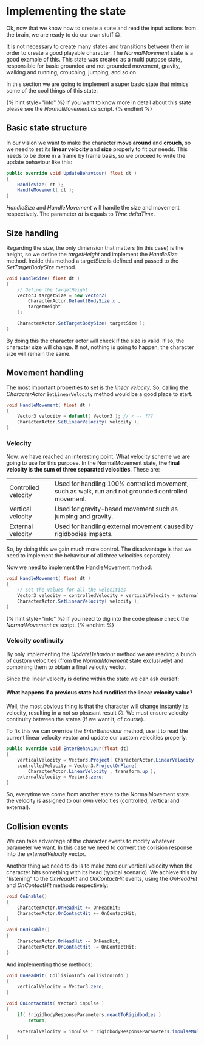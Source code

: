 # Implementing the state



Ok, now that we know how to create a state and read the input actions from the brain, we are ready to do our own stuff 😀. 

It is not necessary to create many states and transitions between them in order to create a good playable character. The _NormalMovement_ state is a good example of this. This state was created as a multi purpose state, responsible for basic grounded and not grounded movement, gravity, walking and running, crouching, jumping, and so on.

In this section we are going to implement a super basic state that mimics some of the cool things of this state.

{% hint style="info" %}
If you want to know more in detail about this state please see the _NormalMovement.cs_ script.
{% endhint %}

## Basic state structure

In our vision we want to make the character **move around** and **crouch**, so we need to set its **linear velocity** and **size** properly to fit our needs. This needs to be done in a frame by frame basis, so we proceed to write the update behaviour like this:

```csharp
public override void UpdateBehaviour( float dt ) 
{ 
    HandleSize( dt );
    HandleMovement( dt );
}
```

 _HandleSize_ and _HandleMovement_ will handle the size and movement respectively. The parameter _dt_ is equals to _Time.deltaTime_.

## Size handling

Regarding the size, the only dimension that matters \(in this case\) is the height, so we define the _targetHeight_ and implement the _HandleSize_ method. Inside this method a targetSize is defined and passed to the _SetTargetBodySize_ method.



```csharp
void HandleSize( float dt ) 
{
    // Define the targetHeight...
    Vector3 targetSize = new Vector2( 
        CharacterActor.DefaultBodySize.x , 
        targetHeight 
    );

    CharacterActor.SetTargetBodySize( targetSize );
}
```

By doing this the character actor will check if the size is valid. If so, the character size will change. If not,  nothing is going to happen, the character size will remain the same.

## Movement handling

The most important properties to set is the _linear velocity._ So, calling the _CharacterActor_ `SetLinearVelocity` method would be a good place to start.

```csharp
void HandleMovement( float dt ) 
{ 
    Vector3 velocity = default( Vector3 ); // < -- ???
    CharacterActor.SetLinearVelocity( velocity );
}
```

### Velocity

Now, we have reached an interesting point. What velocity scheme we are going to use for this purpose. In the NormalMovement state, t**he final velocity is the sum of three separated velocities**. These are:

|  |  |
| :--- | :--- |
| Controlled velocity | Used for handling 100% controlled movement, such as walk, run and not grounded controlled movement. |
| Vertical velocity | Used for gravity-based movement such as jumping and gravity.  |
| External velocity | Used for handling external movement caused by rigidbodies impacts. |

So, by doing this we gain much more control. The disadvantage is that we need to implement the behaviour of all three velocities separately.

Now we need to implement the HandleMovement method:

```csharp
void HandleMovement( float dt ) 
{ 
    // Set the values for all the velocities
    Vector3 velocity = controlledVelocity + verticalVelocity + externalVelocity;
    CharacterActor.SetLinearVelocity( velocity );
}
```

{% hint style="info" %}
If you need to dig into the code please check the _NormalMovement.cs_ script.
{% endhint %}

### Velocity continuity

By only implementing the _UpdateBehaviour_ method we are reading a bunch of custom velocities \(from the _NormalMovement_ state exclusively\) and combining them to obtain a final velocity vector. 

Since the linear velocity is define within the state we can ask ourself:

#### What happens if a previous state had modified the linear velocity value?

Well, the most obvious thing is that the character will change instantly its velocity, resulting in a not so pleasant result 😕. We must ensure velocity continuity between the states \(if we want it, of course\).

To fix this we can override the _EnterBehaviour_ method, use it to read the current linear velocity vector and update our custom velocities properly.

```csharp
public override void EnterBehaviour(float dt)
{
    verticalVelocity = Vector3.Project( CharacterActor.LinearVelocity , transform.up ); 
    controlledVelocity = Vector3.ProjectOnPlane( 
        CharacterActor.LinearVelocity , transform.up );
    externalVelocity = Vector3.zero;
}
```

So, everytime we come from another state to the NormalMovement state the velocity is assigned to our own velocities \(controlled, vertical and external\).

## Collision events

We can take advantage of the character events to modify whatever parameter we want. In this case we need to convert the collision response into the _externalVelocity_ vector.

Another thing we need to do is to make zero our vertical velocity when the character hits something with its head \(typical scenario\). We achieve this by "listening" to the _OnHeadHit_ and _OnContactHit_ events, using the _OnHeadHit_ and _OnContactHit_ methods respectively:

```csharp
void OnEnable()
{
    CharacterActor.OnHeadHit += OnHeadHit; 
    CharacterActor.OnContactHit += OnContactHit;
}

void OnDisable()
{
    CharacterActor.OnHeadHit -= OnHeadHit;
    CharacterActor.OnContactHit -= OnContactHit;
}
```

And implementing those methods:

```csharp
void OnHeadHit( CollisionInfo collisionInfo )
{
    verticalVelocity = Vector3.zero;
}

void OnContactHit( Vector3 impulse )
{
    if( !rigidbodyResponseParameters.reactToRigidbodies )
        return;

    externalVelocity = impulse * rigidbodyResponseParameters.impulseMultiplier;
}
```



## 

